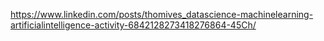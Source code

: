 https://www.linkedin.com/posts/thomives_datascience-machinelearning-artificialintelligence-activity-6842128273418276864-45Ch/
